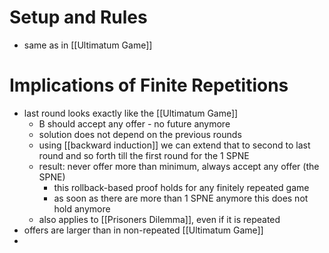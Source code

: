 # Setup and Rules
- same as in [[Ultimatum Game]]

# Implications of Finite Repetitions
- last round looks exactly like the [[Ultimatum Game]]
	- B should accept any offer - no future anymore
	- solution does not depend on the previous rounds
	- using [[backward induction]] we can extend that to second to last round and so forth till the first round for the 1 SPNE
	- result: never offer more than minimum, always accept any offer (the SPNE)
		- this rollback-based proof holds for any finitely repeated game
		- as soon as there are more than 1 SPNE anymore this does not hold anymore
	- also applies to [[Prisoners Dilemma]], even if it is repeated
- offers are larger than in non-repeated [[Ultimatum Game]]
- 